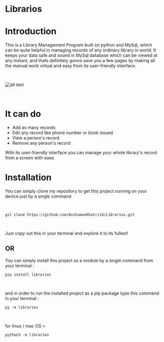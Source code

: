 # Librarios

# Introduction

This is a Library Management Program built on python and MySql, which can be quite helpful in managing records of any ordinary library in world. It keeps your data safe and sound in MySql database which can be viewed at any instant, and thats definitely gonna save you a few pages by making all the manual work virtual and easy from its user-friendly interface.

<br/>

![alt text](https://media.discordapp.net/attachments/876404314782973984/938848283135213649/py-sql-menu.png?width=566&height=453)

<br/>

# It can do

- Add as many records
- Edit any record like phone number or book issued
- View a person's record
- Remove any person's record

With its user-friendly interface you can manage your whole library's record from a screen with ease.
<br/>

# Installation

You can simply clone my repository to get this project running on your device just by a single command

<br/>

``` 
git clone https://github.com/AnshumanKhatri14/Librarios.git
```
<br/>

Just copy out this in your terminal and explore it to its fullest!

## OR

You can simply install this project as a module by a single command from your terminal :

```
pip install librarios 
``` 
<br/>

and in order to run the installed project as a pip package type this command in your terminal :
```
py -m librarios
```
<br/>

for linux / mac OS >
```
python3 -m librarios 
```










